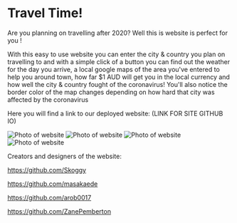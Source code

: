 # Travel Time!

Are you planning on travelling after 2020? Well this is website is perfect for you !

With this easy to use website you can enter the city & country you plan on travelling to
and with a simple click of a button you can find out the weather for the day you arrive,
a local google maps of the area you've entered to help you around town, how far $1 AUD will
get you in the local currency and how well the city & country fought of the coronavirus! You'll
also notice the border color of the map changes depending on how hard that city was affected by
the coronavirus

Here you will find a link to our deployed website: (LINK FOR SITE GITHUB IO)

![Photo of website]()
![Photo of website]()
![Photo of website]()
![Photo of website]()



Creators and designers of the website:

https://github.com/Skoggy

https://github.com/masakaede

https://github.com/arob0017

https://github.com/ZanePemberton